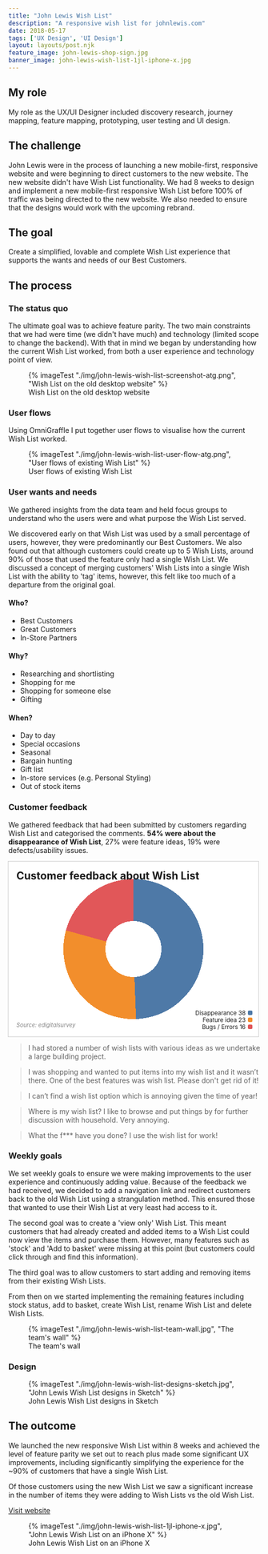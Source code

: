 ```yaml
---
title: "John Lewis Wish List"
description: "A responsive wish list for johnlewis.com"
date: 2018-05-17
tags: ['UX Design', 'UI Design']
layout: layouts/post.njk
feature_image: john-lewis-shop-sign.jpg
banner_image: john-lewis-wish-list-1jl-iphone-x.jpg
---
```

## My role

My role as the UX/UI Designer included discovery research, journey mapping, feature mapping, prototyping, user testing and UI design.

## The challenge

John Lewis were in the process of launching a new mobile-first, responsive website and were beginning to direct customers to the new website. The new website didn't have Wish List functionality. We had 8 weeks to design and implement a new mobile-first responsive Wish List before 100% of traffic was being directed to the new website. We also needed to ensure that the designs would work with the upcoming rebrand.

## The goal

Create a simplified, lovable and complete Wish List experience that supports the wants and needs of our Best Customers.

## The process

### The status quo

The ultimate goal was to achieve feature parity. The two main constraints that we had were time (we didn't have much) and technology (limited scope to change the backend). With that in mind we began by understanding how the current Wish List worked, from both a user experience and technology point of view.

<figure>
{% imageTest "./img/john-lewis-wish-list-screenshot-atg.png", "Wish List on the old desktop website" %}
<figcaption>Wish List on the old desktop website</figcaption>
</figure>

### User flows

Using OmniGraffle I put together user flows to visualise how the current Wish List worked.

<figure>
{% imageTest "./img/john-lewis-wish-list-user-flow-atg.png", "User flows of existing Wish List" %}
<figcaption>User flows of existing Wish List</figcaption>
</figure>

### User wants and needs

We gathered insights from the data team and held focus groups to understand who the users were and what purpose the Wish List served.

We discovered early on that Wish List was used by a small percentage of users, however, they were predominantly our Best Customers. We also found out that although customers could create up to 5 Wish Lists, around 90% of those that used the feature only had a single Wish List. We discussed a concept of merging customers' Wish Lists into a single Wish List with the ability to 'tag' items, however, this felt like too much of a departure from the original goal.

#### Who?
* Best Customers
* Great Customers
* In-Store Partners

#### Why?
* Researching and shortlisting
* Shopping for me
* Shopping for someone else
* Gifting

#### When?
* Day to day
* Special occasions
* Seasonal
* Bargain hunting
* Gift list
* In-store services (e.g. Personal Styling)
* Out of stock items

### Customer feedback

We gathered feedback that had been submitted by customers regarding Wish List and categorised the comments. **54% were about the disappearance of Wish List**, 27% were feature ideas, 19% were defects/usability issues.

<style>.pie-chart{background:radial-gradient(circle closest-side,#fff 0,#fff 32%,transparent 32%,transparent 80%,#fff 0),conic-gradient(#4e79a7 0,#4e79a7 49.4%,#f28e2c 0,#f28e2c 79.3%,#e15759 0,#e15759 100%);position:relative;width:500px;min-height:350px;margin:0;outline:1px solid #ccc}.pie-chart h2{position:absolute;margin:1rem}.pie-chart cite{position:absolute;bottom:0;font-size:80%;padding:1rem;color:gray}.pie-chart figcaption{position:absolute;bottom:1em;right:1em;font-size:smaller;text-align:right}.pie-chart span:after{display:inline-block;content:"";width:.8em;height:.8em;margin-left:.4em;height:.8em;border-radius:.2em;background:currentColor}</style><figure class="pie-chart"><h2>Customer feedback about Wish List</h2><figcaption>Disappearance 38<span style="color:#4e79a7"></span><br>Feature idea 23<span style="color:#f28e2c"></span><br>Bugs / Errors 16<span style="color:#e15759"></span></figcaption><cite>Source: edigitalsurvey</cite></figure>

> I had stored a number of wish lists with various ideas as we undertake a large building project.

> I was shopping and wanted to put items into my wish list and it wasn’t there. One of the best features was wish list. Please don't get rid of it!

> I can’t find a wish list option which is annoying given the time of year!

> Where is my wish list? I like to browse and put things by for further discussion with household. Very annoying.

> What the f*** have you done? I use the wish list for work!

### Weekly goals

We set weekly goals to ensure we were making improvements to the user experience and continuously adding value. Because of the feedback we had received, we decided to add a navigation link and redirect customers back to the old Wish List using a strangulation method. This ensured those that wanted to use their Wish List at very least had access to it.

The second goal was to create a 'view only' Wish List. This meant customers that had already created and added items to a Wish List could now view the items and purchase them. However, many features such as 'stock' and 'Add to basket' were missing at this point (but customers could click through and find this information).

The third goal was to allow customers to start adding and removing items from their existing Wish Lists.

From then on we started implementing the remaining features including stock status, add to basket, create Wish List, rename Wish List and delete Wish Lists.

<figure>
{% imageTest "./img/john-lewis-wish-list-team-wall.jpg", "The team's wall" %}
<figcaption>The team's wall</figcaption>
</figure>

### Design

<figure>
{% imageTest "./img/john-lewis-wish-list-designs-sketch.jpg", "John Lewis Wish List designs in Sketch" %}
<figcaption>John Lewis Wish List designs in Sketch</figcaption>
</figure>

## The outcome

We launched the new responsive Wish List within 8 weeks and achieved the level of feature parity we set out to reach plus made some significant UX improvements, including significantly simplifying the experience for the ~90% of customers that have a single Wish List.

Of those customers using the new Wish List we saw a significant increase in the number of items they were adding to Wish Lists vs the old Wish List.

<a href="//account.johnlewis.com/wish-list">Visit website</a>

<figure>
{% imageTest "./img/john-lewis-wish-list-1jl-iphone-x.jpg", "John Lewis Wish List on an iPhone X" %}
<figcaption>John Lewis Wish List on an iPhone X</figcaption>
</figure>
